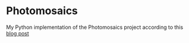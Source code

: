 # Photomosaics
My Python implementation of the Photomosaics project according to this [blog post](https://robertheaton.com/2018/11/03/programming-project-4-photomosaics/)
